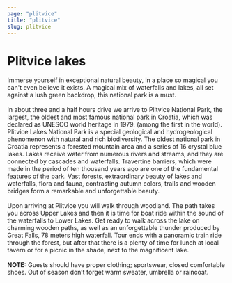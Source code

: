 ```yaml
---
page: "plitvice"
title: "plitvice"
slug: plitvice
---
```


# Plitvice lakes

Immerse yourself in exceptional natural beauty, in a place so magical you can't even believe it exists. A magical mix of waterfalls and lakes, all set against a lush green backdrop, this national park is a must. 
<br /> <br /> 
In about three and a half hours drive we arrive to Plitvice National Park, the largest, the oldest and most famous national park in Croatia, which was declared as UNESCO world heritage in 1979. (among the first in the world). Plitvice Lakes National Park is a special geological and hydrogeological phenomenon with natural and rich biodiversity. The oldest national park in Croatia represents a forested mountain area and a series of 16 crystal blue lakes. Lakes receive water from numerous rivers and streams, and they are connected by cascades and waterfalls. Travertine barriers, which were made in the period of ten thousand years ago are one of the fundamental features of the park. Vast forests, extraordinary beauty of lakes and waterfalls, flora and fauna, contrasting autumn colors, trails and wooden bridges form a remarkable and unforgettable beauty.
<br /> <br /> 
Upon arriving at Plitvice you will walk through woodland. The path takes you across Upper Lakes and then it is time for boat ride within the sound of the waterfalls to Lower Lakes. Get ready to walk across the lake on charming wooden paths, as well as an unforgettable thunder produced by Great Falls, 78 meters high waterfall. Tour ends with a panoramic train ride through the forest, but after that there is a plenty of time for lunch at local tavern or for a picnic in the shade, next to the magnificent lake.
<br /> <br /> 
<strong>NOTE:</strong> Guests should have proper clothing; sportswear, closed comfortable shoes. Out of season don’t forget warm sweater, umbrella or raincoat.
<br /> <br /> 